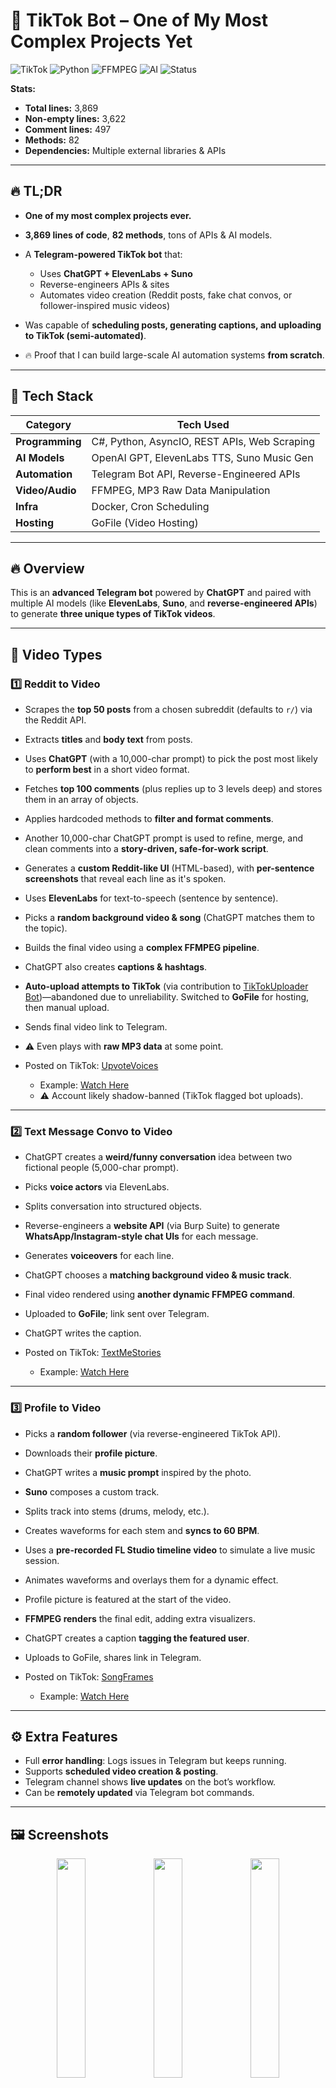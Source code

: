# 🚀 TikTok Bot – One of My Most Complex Projects Yet
![TikTok](https://img.shields.io/badge/TikTok-Automation-blueviolet?style=for-the-badge\&logo=tiktok)
![Python](https://img.shields.io/badge/Python-Expert-3776AB?style=for-the-badge\&logo=python)
![FFMPEG](https://img.shields.io/badge/FFMPEG-Master-green?style=for-the-badge\&logo=ffmpeg)
![AI](https://img.shields.io/badge/AI-Driven-orange?style=for-the-badge\&logo=openai)
![Status](https://img.shields.io/badge/Status-Legacy-red?style=for-the-badge)

**Stats:**

* **Total lines:** 3,869
* **Non-empty lines:** 3,622
* **Comment lines:** 497
* **Methods:** 82
* **Dependencies:** Multiple external libraries & APIs

---

## 🔥 TL;DR

* **One of my most complex projects ever.**
* **3,869 lines of code**, **82 methods**, tons of APIs & AI models.
* A **Telegram-powered TikTok bot** that:

  * Uses **ChatGPT + ElevenLabs + Suno**
  * Reverse-engineers APIs & sites
  * Automates video creation (Reddit posts, fake chat convos, or follower-inspired music videos)
* Was capable of **scheduling posts, generating captions, and uploading to TikTok (semi-automated)**.
* 🔥 Proof that I can build large-scale AI automation systems **from scratch**.

---

## 🧩 Tech Stack

| Category        | Tech Used                                      |
| --------------- | -----------------------------------------------|
| **Programming** | C#, Python, AsyncIO, REST APIs, Web Scraping   |
| **AI Models**   | OpenAI GPT, ElevenLabs TTS, Suno Music Gen     |
| **Automation**  | Telegram Bot API, Reverse-Engineered APIs      |
| **Video/Audio** | FFMPEG, MP3 Raw Data Manipulation              |
| **Infra**       | Docker, Cron Scheduling                        |
| **Hosting**     | GoFile (Video Hosting)                         |

---

## 🔥 Overview

This is an **advanced Telegram bot** powered by **ChatGPT** and paired with multiple AI models (like **ElevenLabs**, **Suno**, and **reverse-engineered APIs**) to generate **three unique types of TikTok videos**.

---

## 🎥 Video Types

### 1️⃣ Reddit to Video

* Scrapes the **top 50 posts** from a chosen subreddit (defaults to `r/`) via the Reddit API.
* Extracts **titles** and **body text** from posts.
* Uses **ChatGPT** (with a 10,000-char prompt) to pick the post most likely to **perform best** in a short video format.
* Fetches **top 100 comments** (plus replies up to 3 levels deep) and stores them in an array of objects.
* Applies hardcoded methods to **filter and format comments**.
* Another 10,000-char ChatGPT prompt is used to refine, merge, and clean comments into a **story-driven, safe-for-work script**.
* Generates a **custom Reddit-like UI** (HTML-based), with **per-sentence screenshots** that reveal each line as it's spoken.
* Uses **ElevenLabs** for text-to-speech (sentence by sentence).
* Picks a **random background video & song** (ChatGPT matches them to the topic).
* Builds the final video using a **complex FFMPEG pipeline**.
* ChatGPT also creates **captions & hashtags**.
* **Auto-upload attempts to TikTok** (via contribution to [TikTokUploader Bot](https://github.com/wkaisertexas/tiktok-uploader))—abandoned due to unreliability. Switched to **GoFile** for hosting, then manual upload.
* Sends final video link to Telegram.
* ⚠️ Even plays with **raw MP3 data** at some point.
* Posted on TikTok: [UpvoteVoices](https://www.tiktok.com/@upvotevoices)

  * Example: [Watch Here](https://www.tiktok.com/@upvotevoices/video/7365241679189724459)
  * ⚠️ Account likely shadow-banned (TikTok flagged bot uploads).

---

### 2️⃣ Text Message Convo to Video

* ChatGPT creates a **weird/funny conversation** idea between two fictional people (5,000-char prompt).
* Picks **voice actors** via ElevenLabs.
* Splits conversation into structured objects.
* Reverse-engineers a **website API** (via Burp Suite) to generate **WhatsApp/Instagram-style chat UIs** for each message.
* Generates **voiceovers** for each line.
* ChatGPT chooses a **matching background video & music track**.
* Final video rendered using **another dynamic FFMPEG command**.
* Uploaded to **GoFile**; link sent over Telegram.
* ChatGPT writes the caption.
* Posted on TikTok: [TextMeStories](https://www.tiktok.com/@textmestories8)

  * Example: [Watch Here](https://www.tiktok.com/@textmestories8/video/7447537722253675782)

---

### 3️⃣ Profile to Video

* Picks a **random follower** (via reverse-engineered TikTok API).
* Downloads their **profile picture**.
* ChatGPT writes a **music prompt** inspired by the photo.
* **Suno** composes a custom track.
* Splits track into stems (drums, melody, etc.).
* Creates waveforms for each stem and **syncs to 60 BPM**.
* Uses a **pre-recorded FL Studio timeline video** to simulate a live music session.
* Animates waveforms and overlays them for a dynamic effect.
* Profile picture is featured at the start of the video.
* **FFMPEG renders** the final edit, adding extra visualizers.
* ChatGPT creates a caption **tagging the featured user**.
* Uploads to GoFile, shares link in Telegram.
* Posted on TikTok: [SongFrames](https://www.tiktok.com/@upvotevoices_)

  * Example: [Watch Here](https://www.tiktok.com/@upvotevoices_/video/7369872164159343915)

---

## ⚙️ Extra Features

* Full **error handling**: Logs issues in Telegram but keeps running.
* Supports **scheduled video creation & posting**.
* Telegram channel shows **live updates** on the bot’s workflow.
* Can be **remotely updated** via Telegram bot commands.

---

## 🖼️ Screenshots  

<p align="center">
  <img src="https://github.com/user-attachments/assets/a4d18eaa-acfe-4bcd-bcf0-6c12e844c0da" width="30%" /> 
  <img src="https://github.com/user-attachments/assets/269aba49-671e-4eb3-b43f-75400e701b5b" width="30%" />
  <img src="https://github.com/user-attachments/assets/aedc2b16-cc8c-408d-aca1-41ef5bafd8b2" width="30%" />
</p>  

---

## 🪦 Status: Outdated

This bot **no longer works** due to:

* AI platform updates
* Token exhaustion
* Reverse-engineered API changes
* Dependency deprecation

But, it’s designed so I could **revive it in the future** with relative ease.

---

## 🤯 a Little Rant

* FFMPEG is surprisingly hard to master — docs are okay-ish but no solid crash courses exist.
* Even ChatGPT struggles to write reliable FFMPEG scripts.

---

## 🎬 Watch the Old Videos!

The accounts are still up. You can check out all the content this bot created:

* [UpvoteVoices TikTok](https://www.tiktok.com/@upvotevoices)
* [TextMeStories TikTok](https://www.tiktok.com/@textmestories8)
* [SongFrames TikTok](https://www.tiktok.com/@upvotevoices_)
